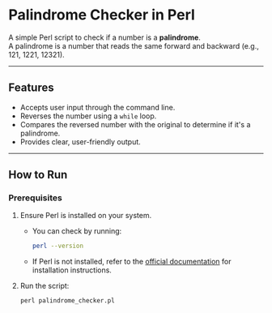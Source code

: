 # Palindrome Checker in Perl

A simple Perl script to check if a number is a **palindrome**.  
A palindrome is a number that reads the same forward and backward (e.g., 121, 1221, 12321).

---

## Features
- Accepts user input through the command line.
- Reverses the number using a `while` loop.
- Compares the reversed number with the original to determine if it's a palindrome.
- Provides clear, user-friendly output.

---

## **How to Run**

### Prerequisites
1. Ensure Perl is installed on your system.
   - You can check by running:
     ```bash
     perl --version
     ```
   - If Perl is not installed, refer to the [official documentation](https://www.perl.org/get.html) for installation instructions.

2. Run the script:

       perl palindrome_checker.pl

  
